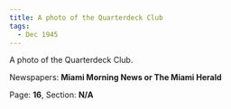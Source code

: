 ```yaml
---  
title: A photo of the Quarterdeck Club  
tags:  
  - Dec 1945  
---  
```

  
A photo of the Quarterdeck Club.  
  
Newspapers: **Miami Morning News or The Miami Herald**  
  
Page: **16**, Section: **N/A** 
